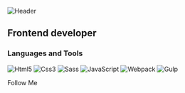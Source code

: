 ![Header](https://github.com/EgorRudakov/egorrudakov/blob/main/assets/download%20(2).gif)

## Frontend developer

### Languages and Tools
![Html5](https://img.shields.io/badge/-Html5-090909?style=for-the-badge&logo=Html5)
![Css3](https://img.shields.io/badge/-Css3-090909?style=for-the-badge&logo=Css3)
![Sass](https://img.shields.io/badge/-Sass/Scss-090909?style=for-the-badge&logo=Sass)
![JavaScript](https://img.shields.io/badge/-JavaSript-090909?style=for-the-badge&logo=JavaScript)
![Webpack](https://img.shields.io/badge/-Webpack-090909?style=for-the-badge&logo=Webpack)
![Gulp](https://img.shields.io/badge/-Gulp-090909?style=for-the-badge&logo=Gulp)

Follow Me
